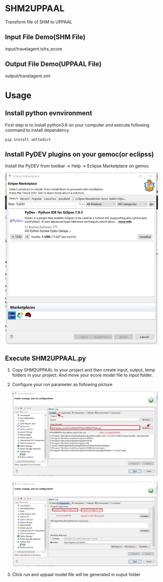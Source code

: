 # SHM2UPPAAL
Transform file of SHM to UPPAAL

## Input File Demo(SHM File)
input/travelagent.tshs_ecore

## Output File Demo(UPPAAL File)
output/travelagent.xml

# Usage
## Install python evnvironment 
First step is to install python3.6 on your computer and execute following command to install dependency

```
pip install xmltodict
```

## Install PyDEV plugins on your gemoc(or eclipss)
Install the PyDEV from toolbar -> Help -> Eclipse Marketplace on gemoc

![](https://github.com/wangyao2221/SHM2UPPAAL/blob/master/assets/Eclipse%20Marketpalce%20-%20PyDEV.jpg)

## Execute SHM2UPPAAL.py
1. Copy SHM2UPPAAL to your project and then create input, output, temp folders in your project. And move your ecore model file to input folder.

2. Configure your run parameter as following picture

   ![](https://github.com/wangyao2221/SHM2UPPAAL/blob/master/assets/Configure%20run%20parameters%20-%201.jpg)

   ![](https://github.com/wangyao2221/SHM2UPPAAL/blob/master/assets/Configure%20run%20parameters%20-%202.jpg)

3. Click run and uppaal model file will be generated in ouput folder


